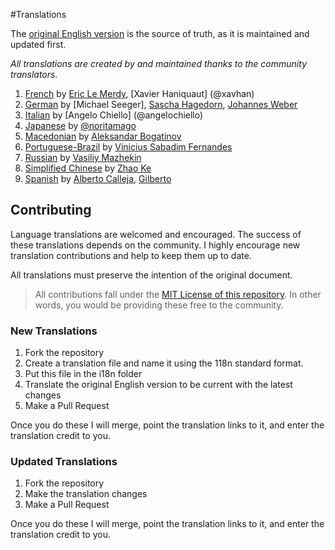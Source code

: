 #Translations

The [original English version](http://jpapa.me/ngstyles) is the source of truth, as it is maintained and updated first.

*All translations are created by and maintained thanks to the community translators.*

  1. [French](i18n/fr-FR.md) by [Eric Le Merdy](https://github.com/ericlemerdy), [Xavier Haniquaut] (@xavhan)
  1. [German](i18n/de-DE.md) by [Michael Seeger], [Sascha Hagedorn](https://github.com/saesh), [Johannes Weber](https://github.com/miseeger)
  1. [Italian](i18n/it-IT.md) by [Angelo Chiello] (@angelochiello)
  1. [Japanese](i18n/ja-JP.md) by [@noritamago](https://github.com/noritamago)
  1. [Macedonian](i18n/mk-MK.md) by [Aleksandar Bogatinov](https://github.com/Bogatinov)
  1. [Portuguese-Brazil](i18n/PT-BR.md) by [Vinicius Sabadim Fernandes](https://github.com/vinicius-sabadim)
  1. [Russian](i18n/ru-RU.md) by [Vasiliy Mazhekin](https://github.com/mazhekin)
  1. [Simplified Chinese](i18n/zh-CN.md) by [Zhao Ke](https://github.com/natee)
  1. [Spanish](i18n/es-ES.md) by [Alberto Calleja](https://github.com/AlbertoImpl), [Gilberto](https://github.com/ingilniero)

## Contributing
Language translations are welcomed and encouraged. The success of these translations depends on the community. I highly encourage new translation contributions and help to keep them up to date.

All translations must preserve the intention of the original document.

> All contributions fall under the [MIT License of this repository](https://github.com/johnpapa/angularjs-styleguide#license). In other words, you would be providing these free to the community.

### New Translations
1. Fork the repository
2. Create a translation file and name it using the 118n standard format.
3. Put this file in the i18n folder
4. Translate the original English version to be current with the latest changes
3. Make a Pull Request

Once you do these I will merge, point the translation links to it, and enter the translation credit to you.

### Updated Translations
1. Fork the repository
2. Make the translation changes
3. Make a Pull Request

Once you do these I will merge, point the translation links to it, and enter the translation credit to you.

